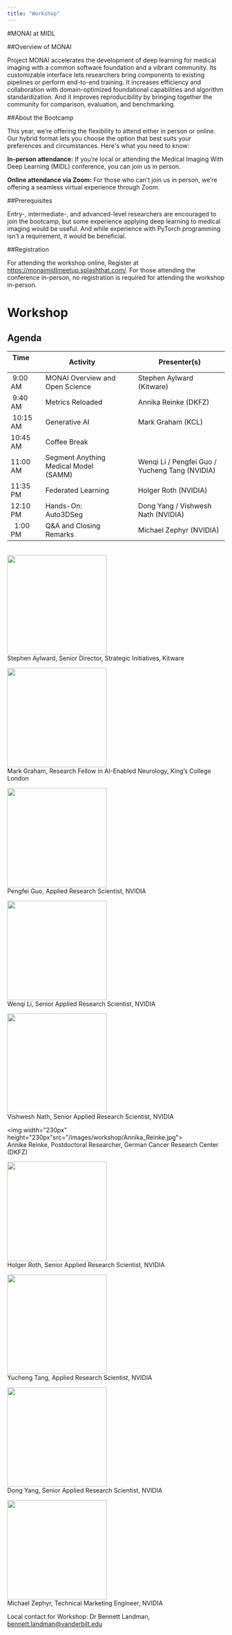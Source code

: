 ```yaml
---
title: "Workshop"
---
```


#MONAI at MIDL

##Overview of MONAI

Project MONAI accelerates the development of deep learning for medical imaging with a common software foundation and a vibrant community. Its customizable interface lets researchers bring components to existing pipelines or perform end-to-end training. It increases efficiency and collaboration with domain-optimized foundational capabilities and algorithm standardization. And it improves reproducibility by bringing together the community for comparison, evaluation, and benchmarking.

 
##About the Bootcamp

This year, we’re offering the flexibility to attend either in person or online. Our hybrid format lets you choose the option that best suits your preferences and circumstances. Here's what you need to know:


<strong>In-person attendance:</strong> If you’re local or attending the Medical Imaging With Deep Learning (MIDL) conference, you can join us in person.


<strong>Online attendance via Zoom:</strong> For those who can’t join us in person, we’re offering a seamless virtual experience through Zoom.

 
##Prerequisites

Entry-, intermediate-, and advanced-level researchers are encouraged to join the bootcamp, but some experience applying deep learning to medical imaging would be useful. And while experience with PyTorch programming isn’t a requirement, it would be beneficial.

##Registration

For attending the workshop online, Register at https://monaimidlmeetup.splashthat.com/. For those attending the conference in-person, no registration is required for attending the workshop in-person. 

# Workshop

## Agenda

| Time &nbsp; &nbsp; &nbsp; &nbsp; &nbsp; &nbsp;       | Activity                           | &nbsp;&nbsp;&nbsp;   | Presenter(s)       |
|-------------|---------------------------------------|-|----------------|
| &nbsp;9:00 AM     | MONAI Overview and Open Science       | | Stephen Aylward (Kitware)  |
| &nbsp;9:40 AM     | Metrics Reloaded                      | | Annika Reinke (DKFZ)     |
| &nbsp;10:15 AM    | Generative AI                        | | Mark Graham (KCL)      |
| 10:45 AM          | Coffee Break                          | |       |
| 11:00 AM          | Segment Anything Medical Model (SAMM)| |  Wenqi Li / Pengfei Guo / Yucheng Tang (NVIDIA)      |
| 11:35 PM          | Federated Learning                   | |  Holger Roth (NVIDIA)   |
| 12:10 PM          | Hands-On: Auto3DSeg                  | |    Dong Yang / Vishwesh Nath (NVIDIA)    |
| &nbsp; 1:00 PM    | Q&A and Closing Remarks              | | Michael Zephyr (NVIDIA)   |

<br>
<img width="230px" height="230px" src="/images/workshop/Stephen_aylward.jpg"><br>
Stephen Aylward, Senior Director, Strategic Initiatives, Kitware<br>

<img width="230px" height="230px" src="/images/workshop/Mark_graham.jpg"><br>
Mark Graham, Research Fellow in AI-Enabled Neurology, King’s College London<br>

<img width="230px" height="230px" src="/images/workshop/Pengfei_Guo.jpg"><br>
Pengfei Guo, Applied Research Scientist, NVIDIA<br>

<img width="230px" height="230px" src="/images/workshop/Wenqi_Li.jpg"><br>
Wenqi Li, Senior Applied Research Scientist, NVIDIA<br>

<img width="230px" height="230px" src="/images/workshop/Vishwesh_nath.jpg"><br>
Vishwesh Nath, Senior Applied Research Scientist, NVIDIA<br>

<img width="230px" height="230px"src="/images/workshop/Annika_Reinke.jpg"><br>
Annike Reinke, Postdoctoral Researcher, German Cancer Research Center (DKFZ)<br>

<img width="230px" height="230px" src="/images/workshop/Holger_Roth.jpg"><br>
Holger Roth, Senior Applied Research Scientist, NVIDIA<br>

<img width="230px" height="230px" src="/images/workshop/Yucheng_Tang.jpg"><br>
Yucheng Tang, Applied Research Scientist, NVIDIA<br>

<img width="230px" height="230px" src="/images/workshop/Dong_Yang.jpg"><br>
Dong Yang, Senior Applied Research Scientist, NVIDIA<br>


<img width="230px" height="230px" src="/images/workshop/Michael_Zephyr.jpg"><br>
Michael Zephyr, Technical Marketing Engineer, NVIDIA


Local contact for Workshop: Dr Bennett Landman, bennett.landman@vanderbilt.edu
